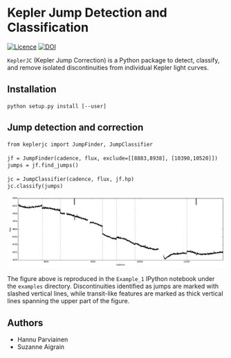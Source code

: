 Kepler Jump Detection and Classification
========================================

[![Licence](http://img.shields.io/badge/license-GPLv3-blue.svg?style=flat)](http://www.gnu.org/licenses/gpl-3.0.html)
[![DOI](https://zenodo.org/badge/5871/hpparvi/PyTransit.svg)](https://zenodo.org/badge/latestdoi/5871/hpparvi/PyTransit)

`KeplerJC` (Kepler Jump Correction) is a Python package to detect, classify, and remove isolated
discontinuities from individual Kepler light curves.

Installation
------------

    python setup.py install [--user]


Jump detection and correction
-----------------------------

    from keplerjc import JumpFinder, JumpClassifier
    
    jf = JumpFinder(cadence, flux, exclude=[[8883,8938], [10390,10520]])
    jumps = jf.find_jumps()

    jc = JumpClassifier(cadence, flux, jf.hp)
    jc.classify(jumps)

![Example_1](examples/ex1.png)

The figure above is reproduced in the `Example_1` IPython notebook under the `examples` directory. Discontinuities identified as jumps are marked with slashed vertical lines, while transit-like features are marked as thick vertical lines spanning the upper part of the figure. 

Authors
-------

- Hannu Parviainen
- Suzanne Aigrain

